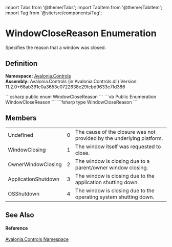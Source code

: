 import Tabs from '@theme/Tabs'; 
import TabItem from '@theme/TabItem'; 
import Tag from '@site/src/components/Tag'; 

# WindowCloseReason Enumeration


Specifies the reason that a window was closed.



## Definition
**Namespace:** <a href="N_Avalonia_Controls">Avalonia.Controls</a>  
**Assembly:** Avalonia.Controls (in Avalonia.Controls.dll) Version: 11.2.0+68ab391c0a3653e0722638e29fcbd9633c7fd386

<Tabs groupId="api-code-preview">
<TabItem value="csharp" label="C#">
```csharp
public enum WindowCloseReason
```
</TabItem>
<TabItem value="vb" label="VB">
```vb
Public Enumeration WindowCloseReason
```
</TabItem>
<TabItem value="fsharp" label="F#">
```fsharp
type WindowCloseReason
```
</TabItem>
</Tabs>



## Members
<table>
<tr>
<td>Undefined</td>
<td>0</td>
<td>The cause of the closure was not provided by the underlying platform.</td>
</tr>
<tr>
<td>WindowClosing</td>
<td>1</td>
<td>The window itself was requested to close.</td>
</tr>
<tr>
<td>OwnerWindowClosing</td>
<td>2</td>
<td>The window is closing due to a parent/owner window closing.</td>
</tr>
<tr>
<td>ApplicationShutdown</td>
<td>3</td>
<td>The window is closing due to the application shutting down.</td>
</tr>
<tr>
<td>OSShutdown</td>
<td>4</td>
<td>The window is closing due to the operating system shutting down.</td>
</tr>
</table>

## See Also


#### Reference
<a href="N_Avalonia_Controls">Avalonia.Controls Namespace</a>  
